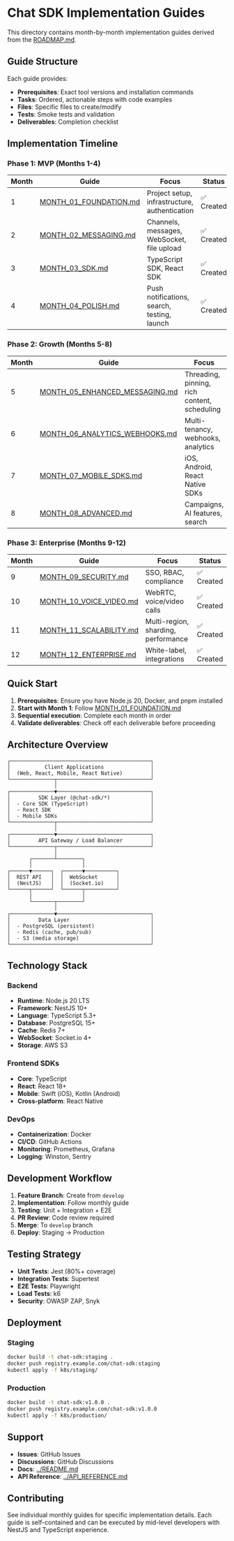 # Chat SDK Implementation Guides

This directory contains month-by-month implementation guides derived from the [ROADMAP.md](../ROADMAP.md).

## Guide Structure

Each guide provides:
- **Prerequisites**: Exact tool versions and installation commands
- **Tasks**: Ordered, actionable steps with code examples
- **Files**: Specific files to create/modify
- **Tests**: Smoke tests and validation
- **Deliverables**: Completion checklist

## Implementation Timeline

### Phase 1: MVP (Months 1-4)

| Month | Guide | Focus | Status |
|-------|-------|-------|--------|
| 1 | [MONTH_01_FOUNDATION.md](./MONTH_01_FOUNDATION.md) | Project setup, infrastructure, authentication | ✅ Created |
| 2 | [MONTH_02_MESSAGING.md](./MONTH_02_MESSAGING.md) | Channels, messages, WebSocket, file upload | ✅ Created |
| 3 | [MONTH_03_SDK.md](./MONTH_03_SDK.md) | TypeScript SDK, React SDK | ✅ Created |
| 4 | [MONTH_04_POLISH.md](./MONTH_04_POLISH.md) | Push notifications, search, testing, launch | ✅ Created |

### Phase 2: Growth (Months 5-8)

| Month | Guide | Focus | Status |
|-------|-------|-------|--------|
| 5 | [MONTH_05_ENHANCED_MESSAGING.md](./MONTH_05_ENHANCED_MESSAGING.md) | Threading, pinning, rich content, scheduling | ✅ Created |
| 6 | [MONTH_06_ANALYTICS_WEBHOOKS.md](./MONTH_06_ANALYTICS_WEBHOOKS.md) | Multi-tenancy, webhooks, analytics | ✅ Created |
| 7 | [MONTH_07_MOBILE_SDKS.md](./MONTH_07_MOBILE_SDKS.md) | iOS, Android, React Native SDKs | ✅ Created |
| 8 | [MONTH_08_ADVANCED.md](./MONTH_08_ADVANCED.md) | Campaigns, AI features, search | ✅ Created |

### Phase 3: Enterprise (Months 9-12)

| Month | Guide | Focus | Status |
|-------|-------|-------|--------|
| 9 | [MONTH_09_SECURITY.md](./MONTH_09_SECURITY.md) | SSO, RBAC, compliance | ✅ Created |
| 10 | [MONTH_10_VOICE_VIDEO.md](./MONTH_10_VOICE_VIDEO.md) | WebRTC, voice/video calls | ✅ Created |
| 11 | [MONTH_11_SCALABILITY.md](./MONTH_11_SCALABILITY.md) | Multi-region, sharding, performance | ✅ Created |
| 12 | [MONTH_12_ENTERPRISE.md](./MONTH_12_ENTERPRISE.md) | White-label, integrations | ✅ Created |

## Quick Start

1. **Prerequisites**: Ensure you have Node.js 20, Docker, and pnpm installed
2. **Start with Month 1**: Follow [MONTH_01_FOUNDATION.md](./MONTH_01_FOUNDATION.md)
3. **Sequential execution**: Complete each month in order
4. **Validate deliverables**: Check off each deliverable before proceeding

## Architecture Overview

```
┌─────────────────────────────────────────────┐
│           Client Applications               │
│  (Web, React, Mobile, React Native)         │
└──────────────┬──────────────────────────────┘
               │
┌──────────────▼──────────────────────────────┐
│         SDK Layer (@chat-sdk/*)             │
│  - Core SDK (TypeScript)                    │
│  - React SDK                                │
│  - Mobile SDKs                              │
└──────────────┬──────────────────────────────┘
               │
┌──────────────▼──────────────────────────────┐
│         API Gateway / Load Balancer         │
└──────────────┬──────────────────────────────┘
               │
       ┌───────┴────────┐
       │                │
┌──────▼──────┐  ┌──────▼──────────┐
│  REST API   │  │  WebSocket      │
│  (NestJS)   │  │  (Socket.io)    │
└──────┬──────┘  └──────┬──────────┘
       │                │
       └───────┬────────┘
               │
┌──────────────▼──────────────────────────────┐
│         Data Layer                          │
│  - PostgreSQL (persistent)                  │
│  - Redis (cache, pub/sub)                   │
│  - S3 (media storage)                       │
└─────────────────────────────────────────────┘
```

## Technology Stack

### Backend
- **Runtime**: Node.js 20 LTS
- **Framework**: NestJS 10+
- **Language**: TypeScript 5.3+
- **Database**: PostgreSQL 15+
- **Cache**: Redis 7+
- **WebSocket**: Socket.io 4+
- **Storage**: AWS S3

### Frontend SDKs
- **Core**: TypeScript
- **React**: React 18+
- **Mobile**: Swift (iOS), Kotlin (Android)
- **Cross-platform**: React Native

### DevOps
- **Containerization**: Docker
- **CI/CD**: GitHub Actions
- **Monitoring**: Prometheus, Grafana
- **Logging**: Winston, Sentry

## Development Workflow

1. **Feature Branch**: Create from `develop`
2. **Implementation**: Follow monthly guide
3. **Testing**: Unit + Integration + E2E
4. **PR Review**: Code review required
5. **Merge**: To `develop` branch
6. **Deploy**: Staging → Production

## Testing Strategy

- **Unit Tests**: Jest (80%+ coverage)
- **Integration Tests**: Supertest
- **E2E Tests**: Playwright
- **Load Tests**: k6
- **Security**: OWASP ZAP, Snyk

## Deployment

### Staging
```bash
docker build -t chat-sdk:staging .
docker push registry.example.com/chat-sdk:staging
kubectl apply -f k8s/staging/
```

### Production
```bash
docker build -t chat-sdk:v1.0.0 .
docker push registry.example.com/chat-sdk:v1.0.0
kubectl apply -f k8s/production/
```

## Support

- **Issues**: GitHub Issues
- **Discussions**: GitHub Discussions
- **Docs**: [../README.md](../README.md)
- **API Reference**: [../API_REFERENCE.md](../API_REFERENCE.md)

## Contributing

See individual monthly guides for specific implementation details. Each guide is self-contained and can be executed by mid-level developers with NestJS and TypeScript experience.
